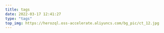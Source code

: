 ```yaml
---
title: tags
date: 2022-03-17 12:41:27
type: "tags"
top_img: https://herozql.oss-accelerate.aliyuncs.com/bg_pic/ct_12.jpg
---
```

